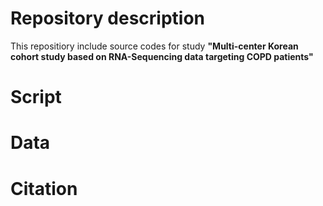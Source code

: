 # Repository description
This repositiory include source codes for study **"Multi-center Korean cohort study based on RNA-Sequencing data targeting COPD patients"** 

# Script



# Data


# Citation
